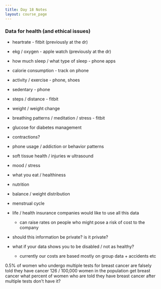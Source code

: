 ```yaml
---
title: Day 18 Notes
layout: course_page
---
```


### Data for health (and ethical issues)
- heartrate - fitbit (previously at the dr)
- ekg / oxygen - apple watch (previously at the dr)
- how much sleep / what type of sleep - phone apps
- calorie consumption - track on phone
- activity / exercise - phone, shoes
- sedentary - phone
- steps / distance - fitbit
- weight / weight change
- breathing patterns / meditation / stress - fitbit
- glucose for diabetes management
- contractions?
- phone usage / addiction or behavior patterns
- soft tissue health / injuries w ultrasound
- mood / stress
- what you eat / healthiness
- nutrition
- balance / weight distribution 
- menstrual cycle

- life / health insurance companies would like to use all this data
  - can raise rates on people who might pose a risk of cost to the company
- should this information be private? is it private?
- what if your data shows you to be disabled / not as healthy?
  - currently our costs are based mostly on group data + accidents etc

  
0.5% of women who undergo multiple tests for breast cancer are falsely told they have cancer
126 / 100,000 women in the population get breast cancer
what percent of women who are told they have breast cancer after multiple tests don't have it?
